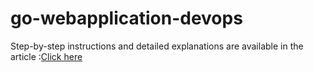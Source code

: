 # go-webapplication-devops
Step-by-step instructions and detailed explanations are available in the article :[Click here](https://anjumohan.hashnode.dev/end-to-end-devops-for-a-go-web-app-cicd-with-github-actions-kubernetes-argocd)
